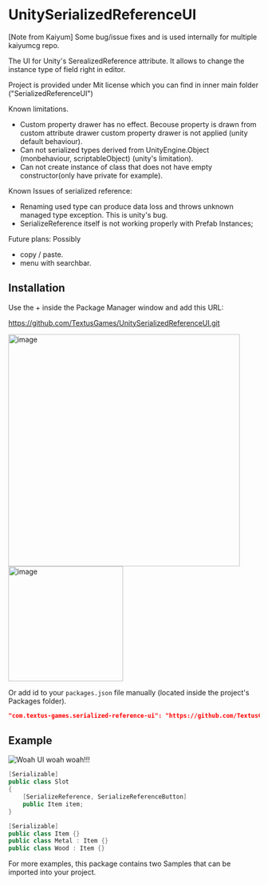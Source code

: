 # UnitySerializedReferenceUI
[Note from Kaiyum] Some bug/issue fixes and is used internally for multiple kaiyumcg repo. 

The UI for Unity's SerealizedReference attribute. It allows to change the instance type of field right in editor.

Project is provided under Mit license which you can find in inner main folder ("SerializedReferenceUI")

Known limitations.
- Custom property drawer has no effect. Becouse property is drawn from custom attribute drawer custom property drawer is not applied (unity default behaviour).
- Can not serialized types derived from UnityEngine.Object (monbehaviour, scriptableObject) (unity's limitation).
- Can not create instance of class that does not have empty constructor(only have private for example).

Known Issues of serialized reference: 
- Renaming used type can produce data loss and throws unknown managed type exception. This is unity's bug.
- SerializeReference itself is not working properly with Prefab Instances;

Future plans:
Possibly
- copy / paste.
- menu with searchbar.

## Installation
Use the + inside the Package Manager window and add this URL:

https://github.com/TextusGames/UnitySerializedReferenceUI.git

<img width="464" alt="image" src="https://user-images.githubusercontent.com/34438607/160235251-c6af2ee5-694d-4b38-9ab4-0ddca73f686b.png">

<img width="230" alt="image" src="https://user-images.githubusercontent.com/34438607/160235894-8a1e2bd9-fe93-463d-aa6f-6d4634cc7457.png">




Or add id to your `packages.json` file manually (located inside the project's Packages folder).
```json
"com.textus-games.serialized-reference-ui": "https://github.com/TextusGames/UnitySerializedReferenceUI.git"
```


## Example
![Woah UI woah woah!!!](https://cdn.discordapp.com/attachments/784916261871550494/847185548632260628/unknown.png)
```cs
[Serializable]
public class Slot
{
    [SerializeReference, SerializeReferenceButton]
    public Item item;
}

[Serializable]
public class Item {}
public class Metal : Item {}
public class Wood : Item {}
```

For more examples, this package contains two Samples that can be imported into your project.

